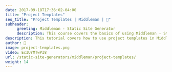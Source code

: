 ```yaml
---
date: 2017-09-18T17:36:02-04:00
title: "Project Templates"
seo_title: "Project Templates | Middleman | 🦒"
subheader:
     greeting: Middleman - Static Site Generator
     description: This course covers the basics of using Middleman - Static Site Generator. Work your way through the videos/articles and I'll teach you everything you need to know to create a professional and scalable website or blog!
description: This tutorial covers how to use project templates in Middleman -  Static Site Generator.
author: 🦒
image: project-templates.png
video: EcIUrMTwPI8
url: /static-site-generators/middleman/project-templates/
weight: 14
---
```

